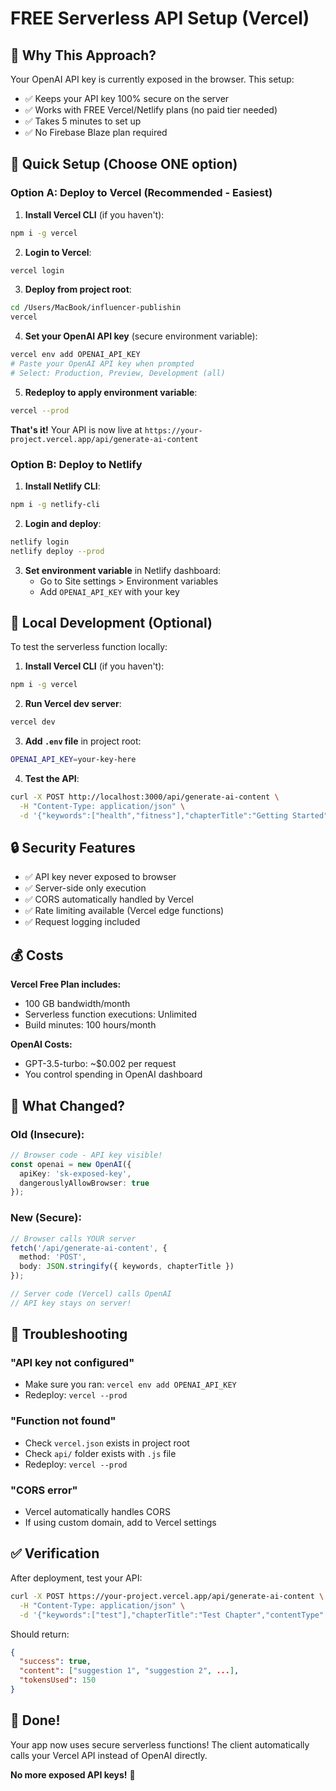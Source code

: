 # FREE Serverless API Setup (Vercel)

## 🎯 Why This Approach?

Your OpenAI API key is currently exposed in the browser. This setup:
- ✅ Keeps your API key 100% secure on the server
- ✅ Works with FREE Vercel/Netlify plans (no paid tier needed)
- ✅ Takes 5 minutes to set up
- ✅ No Firebase Blaze plan required

## 🚀 Quick Setup (Choose ONE option)

### Option A: Deploy to Vercel (Recommended - Easiest)

1. **Install Vercel CLI** (if you haven't):
```bash
npm i -g vercel
```

2. **Login to Vercel**:
```bash
vercel login
```

3. **Deploy from project root**:
```bash
cd /Users/MacBook/influencer-publishin
vercel
```

4. **Set your OpenAI API key** (secure environment variable):
```bash
vercel env add OPENAI_API_KEY
# Paste your OpenAI API key when prompted
# Select: Production, Preview, Development (all)
```

5. **Redeploy to apply environment variable**:
```bash
vercel --prod
```

**That's it!** Your API is now live at `https://your-project.vercel.app/api/generate-ai-content`

### Option B: Deploy to Netlify

1. **Install Netlify CLI**:
```bash
npm i -g netlify-cli
```

2. **Login and deploy**:
```bash
netlify login
netlify deploy --prod
```

3. **Set environment variable** in Netlify dashboard:
   - Go to Site settings > Environment variables
   - Add `OPENAI_API_KEY` with your key

## 🧪 Local Development (Optional)

To test the serverless function locally:

1. **Install Vercel CLI** (if you haven't):
```bash
npm i -g vercel
```

2. **Run Vercel dev server**:
```bash
vercel dev
```

3. **Add `.env` file** in project root:
```bash
OPENAI_API_KEY=your-key-here
```

4. **Test the API**:
```bash
curl -X POST http://localhost:3000/api/generate-ai-content \
  -H "Content-Type: application/json" \
  -d '{"keywords":["health","fitness"],"chapterTitle":"Getting Started","contentType":"suggestions"}'
```

## 🔒 Security Features

- ✅ API key never exposed to browser
- ✅ Server-side only execution
- ✅ CORS automatically handled by Vercel
- ✅ Rate limiting available (Vercel edge functions)
- ✅ Request logging included

## 💰 Costs

**Vercel Free Plan includes:**
- 100 GB bandwidth/month
- Serverless function executions: Unlimited
- Build minutes: 100 hours/month

**OpenAI Costs:**
- GPT-3.5-turbo: ~$0.002 per request
- You control spending in OpenAI dashboard

## 📝 What Changed?

### Old (Insecure):
```typescript
// Browser code - API key visible!
const openai = new OpenAI({
  apiKey: 'sk-exposed-key',
  dangerouslyAllowBrowser: true
});
```

### New (Secure):
```typescript
// Browser calls YOUR server
fetch('/api/generate-ai-content', {
  method: 'POST',
  body: JSON.stringify({ keywords, chapterTitle })
});

// Server code (Vercel) calls OpenAI
// API key stays on server!
```

## 🐛 Troubleshooting

### "API key not configured"
- Make sure you ran: `vercel env add OPENAI_API_KEY`
- Redeploy: `vercel --prod`

### "Function not found"
- Check `vercel.json` exists in project root
- Check `api/` folder exists with `.js` file
- Redeploy: `vercel --prod`

### "CORS error"
- Vercel automatically handles CORS
- If using custom domain, add to Vercel settings

## ✅ Verification

After deployment, test your API:

```bash
curl -X POST https://your-project.vercel.app/api/generate-ai-content \
  -H "Content-Type: application/json" \
  -d '{"keywords":["test"],"chapterTitle":"Test Chapter","contentType":"suggestions"}'
```

Should return:
```json
{
  "success": true,
  "content": ["suggestion 1", "suggestion 2", ...],
  "tokensUsed": 150
}
```

## 🎉 Done!

Your app now uses secure serverless functions! The client automatically calls your Vercel API instead of OpenAI directly.

**No more exposed API keys!** 🔐
